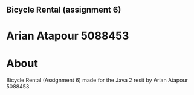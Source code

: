 ## Bicycle Rental (assignment 6)
# Arian Atapour 5088453

# About
Bicycle Rental (Assignment 6) made for the Java 2 resit by Arian Atapour 5088453.
